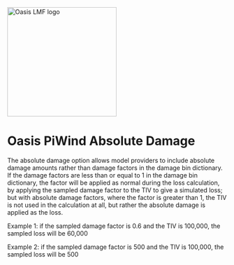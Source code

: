 <img src="https://oasislmf.org/packages/oasis_theme_package/themes/oasis_theme/assets/src/oasis-lmf-colour.png" alt="Oasis LMF logo" width="250"/>

# Oasis PiWind Absolute Damage

The absolute damage option allows model providers to include absolute damage amounts rather than damage factors in the damage bin dictionary. If the damage factors are less than or equal to 1 in the damage bin dictionary, the factor will be applied as normal during the loss calculation, by applying the sampled damage factor to the TIV to give a simulated loss; but with absolute damage factors, where the factor is greater than 1, the TIV is not used in the calculation at all, but rather the absolute damage is applied as the loss.

Example 1: if the sampled damage factor is 0.6 and the TIV is 100,000, the sampled loss will be 60,000

Example 2: if the sampled damage factor is 500 and the TIV is 100,000, the sampled loss will be 500
